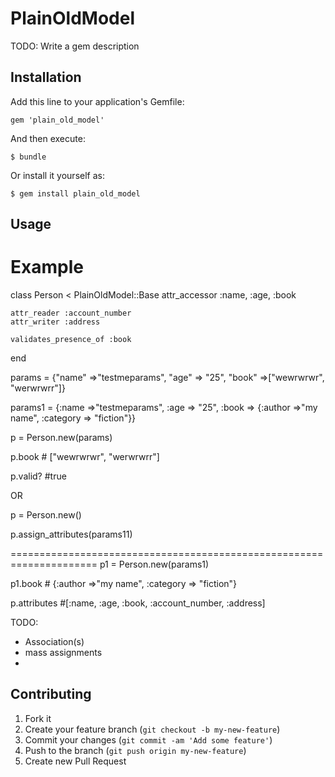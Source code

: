 # PlainOldModel

TODO: Write a gem description

## Installation

Add this line to your application's Gemfile:

    gem 'plain_old_model'

And then execute:

    $ bundle

Or install it yourself as:

    $ gem install plain_old_model

## Usage
Example
=======

 class Person < PlainOldModel::Base
    attr_accessor :name, :age, :book

    attr_reader :account_number
    attr_writer :address

    validates_presence_of :book
 end

 params = {"name" =>"testmeparams", "age" => "25", "book" =>["wewrwrwr", "werwrwrr"]}

 params1 = {:name =>"testmeparams", :age => "25", :book => {:author =>"my name", :category => "fiction"}}

p = Person.new(params)
  
p.book  # ["wewrwrwr", "werwrwrr"]

p.valid? #true

  OR
  
p = Person.new()

p.assign_attributes(params11)

=====================================================================
  p1 = Person.new(params1)

  p1.book # {:author =>"my name", :category => "fiction"}

  p.attributes #[:name, :age, :book, :account_number, :address]


TODO:

* Association(s)
* mass assignments
*

## Contributing

1. Fork it
2. Create your feature branch (`git checkout -b my-new-feature`)
3. Commit your changes (`git commit -am 'Add some feature'`)
4. Push to the branch (`git push origin my-new-feature`)
5. Create new Pull Request

